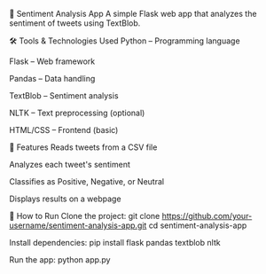 🧠 Sentiment Analysis App
A simple Flask web app that analyzes the sentiment of tweets using TextBlob.

🛠️ Tools & Technologies Used
Python – Programming language

Flask – Web framework

Pandas – Data handling

TextBlob – Sentiment analysis

NLTK – Text preprocessing (optional)

HTML/CSS – Frontend (basic)

📌 Features
Reads tweets from a CSV file

Analyzes each tweet's sentiment

Classifies as Positive, Negative, or Neutral

Displays results on a webpage

🚀 How to Run
Clone the project:
git clone https://github.com/your-username/sentiment-analysis-app.git
cd sentiment-analysis-app

Install dependencies:
pip install flask pandas textblob nltk

Run the app:
python app.py
